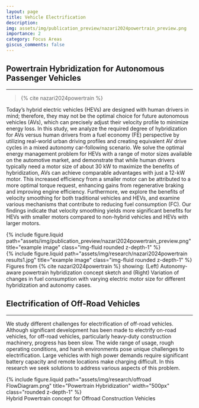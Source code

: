 ```yaml
---
layout: page
title: Vehicle Electrification
description:
img: assets/img/publication_preview/nazari2024powertrain_preview.png
importance: 2
category: Focus Areas
giscus_comments: false
---
```


## Powertrain Hybridization for Autonomous Passenger Vehicles
---

> {% cite nazari2024powertrain %}

Today’s hybrid electric vehicles (HEVs) are designed with human drivers in mind; therefore, they may not be the optimal choice for future autonomous vehicles (AVs), which can precisely adjust their velocity profile to minimize energy loss. In this study, we analyze the required degree of hybridization for AVs versus human drivers from a fuel economy (FE) perspective by utilizing real-world urban driving profiles and creating equivalent AV drive cycles in a mixed autonomy car-following scenario. We solve the optimal energy management problem for HEVs with a range of motor sizes available on the automotive market, and demonstrate that while human drivers typically need a motor size of about 30 kW to maximize the benefits of hybridization, AVs can achieve comparable advantages with just a 12-kW motor. This increased efficiency from a smaller motor can be attributed to a more optimal torque request, enhancing gains from regenerative braking and improving engine efficiency. Furthermore, we explore the benefits of velocity smoothing for both traditional vehicles and HEVs, and examine various mechanisms that contribute to reducing fuel consumption (FC). Our findings indicate that velocity smoothing yields more significant benefits for HEVs with smaller motors compared to non-hybrid vehicles and HEVs with larger motors.

<div class="row justify-content-sm-center">
    <div class="col-sm-5.5 mt-3 mt-md-0">
        {% include figure.liquid path="assets/img/publication_preview/nazari2024powertrain_preview.png" title="example image" class="img-fluid rounded z-depth-1" %}
    </div>
    <div class="col-sm-6.5 mt-3 mt-md-0">
        {% include figure.liquid path="assets/img/research/nazari2024powertrain results1.jpg" title="example image" class="img-fluid rounded z-depth-1" %}
    </div>
</div>
<div class="caption">
    Figures from {% cite nazari2024powertrain %} showing: (Left) Autonomy-aware powertrain hybridization concept sketch and (Right) Variation of changes in fuel consumption with varying electric motor size for different hybridization and autonomy cases.
</div>

## Electrification of Off-Road Vehicles
---

We study different challenges for electrification of off-road vehicles. Although significant development has been made to electrify on-road vehicles, for off-road vehicles, particularly heavy-duty construction machinery, progress has been slow. The wide range of usage, rough operating conditions, and harsh environments pose unique challenges to electrification. Large vehicles with high power demands require significant battery capacity and remote locations make charging difficult.  In this research we seek solutions to address various aspects of this problem.

<div class="d-flex justify-content-center">
    {% include figure.liquid path="assets/img/research/offroad FlowDiagram.png" title="Powertrain Hybridization" width="500px" class="rounded z-depth-1" %}
</div>
<div class="caption">
    Hybrid Powertrain concept for Offroad Construction Vehicles
</div>

